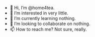 - 👋 Hi, I’m @home4tea.
- 👀 I’m interested in very little.
- 🌱 I’m currently learning nothing.
- 💞️ I’m looking to collaborate on nothing.
- 📫 How to reach me? Not sure, really.

<!---
home4tea/home4tea is a ✨ special ✨ repository because its `README.md` (this file) appears on your GitHub profile.
You can click the Preview link to take a look at your changes.
--->
